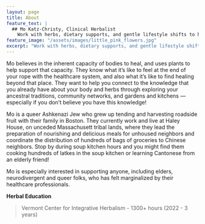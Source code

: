 ```yaml
---
layout: page
title: About
feature_text: |
  ## Mo Katz-Christy, Clinical Herbalist
    Work with herbs, dietary supports, and gentle lifestyle shifts to help you meet your health goals.
feature_image: "/assets/images/little_pink_flowers.jpg"
excerpt: "Work with herbs, dietary supports, and gentle lifestyle shifts to help you meet your health goals."
---
```


Mo believes in the inherent capacity of bodies to heal, and uses plants to help
support that capacity. They know what it’s like to feel at the end of your rope
with the healthcare system, and also what it’s like to find healing beyond that
place. They want to help you connect to the knowledge that you already have
about your body and herbs through exploring your ancestral traditions,
community networks, and gardens and kitchens — especially if you don’t believe
you have this knowledge!

Mo is a queer Ashkenazi Jew who grew up tending and harvesting roadside fruit
with their family in Boston. They currently work and live at Haley House, on
unceded Massachusett tribal lands, where they lead the preparation of
nourishing and delicious meals for unhoused neighbors and coordinate the
distribution of hundreds of bags of groceries to Chinese neighbors. Stop by
during soup kitchen hours and you might find them cooking hundreds of latkes in
the soup kitchen or learning Cantonese from an elderly friend!

Mo is especially interested in supporting anyone, including elders,
neurodivergent and queer folks, who has felt marginalized by their healthcare
professionals.

**Herbal Education**

> Vermont Center for Integrative Herbalism - 1300+ hours (2022 - 3 years)
